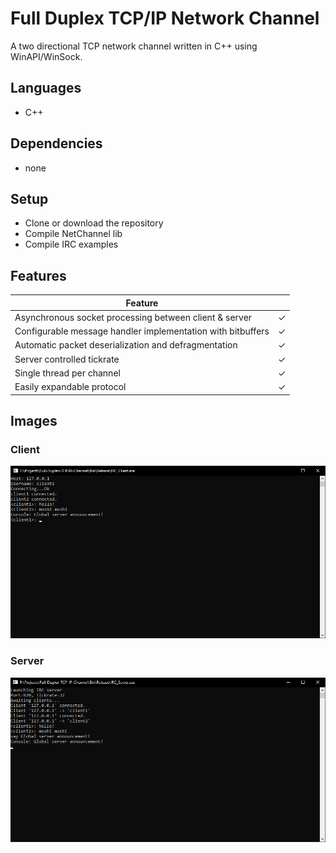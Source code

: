 # Full Duplex TCP/IP Network Channel

A two directional TCP network channel written in C++ using WinAPI/WinSock.

## Languages
* C++

## Dependencies
* none

## Setup
* Clone or download the repository
* Compile NetChannel lib
* Compile IRC examples

## Features
| Feature  |  |
| ------------- | ------------- |
| Asynchronous socket processing between client & server | ✓ |
| Configurable message handler implementation with bitbuffers | ✓ |
| Automatic packet deserialization and defragmentation | ✓ |
| Server controlled tickrate | ✓ |
| Single thread per channel | ✓ |
| Easily expandable protocol | ✓ |

## Images
### Client
![ircclient](https://raw.githubusercontent.com/fakelag/Full-Duplex-TCP-IP-Channel/master/img/img0.png)

### Server
![ircserver](https://raw.githubusercontent.com/fakelag/Full-Duplex-TCP-IP-Channel/master/img/img1.png)
